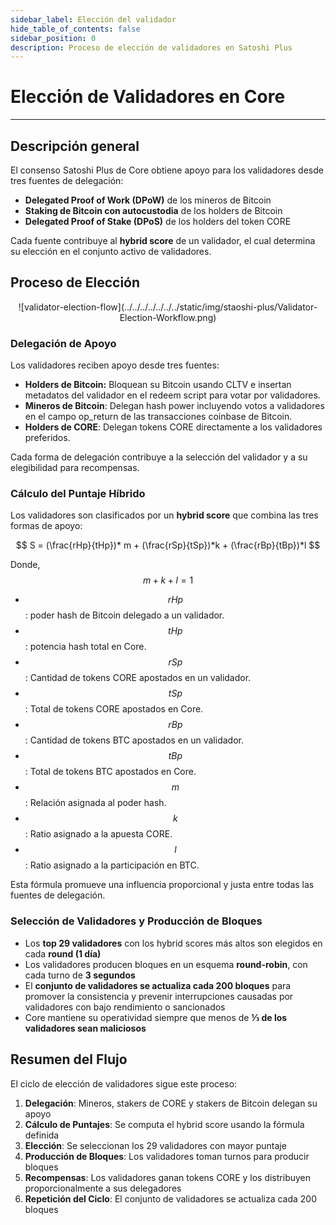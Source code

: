 ```yaml
---
sidebar_label: Elección del validador
hide_table_of_contents: false
sidebar_position: 0
description: Proceso de elección de validadores en Satoshi Plus
---
```


# Elección de Validadores en Core

---

## Descripción general

El consenso Satoshi Plus de Core obtiene apoyo para los validadores desde tres fuentes de delegación:

- **Delegated Proof of Work (DPoW)** de los mineros de Bitcoin
- **Staking de Bitcoin con autocustodia** de los holders de Bitcoin
- **Delegated Proof of Stake (DPoS)** de los holders del token CORE

Cada fuente contribuye al **hybrid score** de un validador, el cual determina su elección en el conjunto activo de validadores.

## Proceso de Elección

<p align="center">
![validator-election-flow](../../../../../../../static/img/staoshi-plus/Validator-Election-Workflow.png)
</p>

### Delegación de Apoyo

Los validadores reciben apoyo desde tres fuentes:

- **Holders de Bitcoin:** Bloquean su Bitcoin usando CLTV e insertan metadatos del validador en el redeem script para votar por validadores.
- **Mineros de Bitcoin**: Delegan hash power incluyendo votos a validadores en el campo op_return de las transacciones coinbase de Bitcoin.
- **Holders de CORE**: Delegan tokens CORE directamente a los validadores preferidos.

Cada forma de delegación contribuye a la selección del validador y a su elegibilidad para recompensas.

### Cálculo del Puntaje Híbrido

Los validadores son clasificados por un **hybrid score** que combina las tres formas de apoyo:

$$
S = (\frac{rHp}{tHp})* m + (\frac{rSp}{tSp})*k + (\frac{rBp}{tBp})*l
$$

Donde, $$m + k + l = 1$$

- $$rHp$$: poder hash de Bitcoin delegado a un validador.
- $$tHp$$: potencia hash total en Core.
- $$rSp$$: Cantidad de tokens CORE apostados en un validador.
- $$tSp$$: Total de tokens CORE apostados en Core.
- $$rBp$$: Cantidad de tokens BTC apostados en un validador.
- $$tBp$$: Total de tokens BTC apostados en Core.
- $$m$$: Relación asignada al poder hash.
- $$k$$: Ratio asignado a la apuesta CORE.
- $$l$$: Ratio asignado a la participación en BTC.

Esta fórmula promueve una influencia proporcional y justa entre todas las fuentes de delegación.

### Selección de Validadores y Producción de Bloques

- Los **top 29 validadores** con los hybrid scores más altos son elegidos en cada **round (1 día)**
- Los validadores producen bloques en un esquema **round-robin**, con cada turno de **3 segundos**
- El **conjunto de validadores se actualiza cada 200 bloques** para promover la consistencia y prevenir interrupciones causadas por validadores con bajo rendimiento o sancionados
- Core mantiene su operatividad siempre que menos de **⅓ de los validadores sean maliciosos**

## Resumen del Flujo

El ciclo de elección de validadores sigue este proceso:

1. **Delegación**: Mineros, stakers de CORE y stakers de Bitcoin delegan su apoyo
2. **Cálculo de Puntajes**: Se computa el hybrid score usando la fórmula definida
3. **Elección**: Se seleccionan los 29 validadores con mayor puntaje
4. **Producción de Bloques**: Los validadores toman turnos para producir bloques
5. **Recompensas**: Los validadores ganan tokens CORE y los distribuyen proporcionalmente a sus delegadores
6. **Repetición del Ciclo**: El conjunto de validadores se actualiza cada 200 bloques
